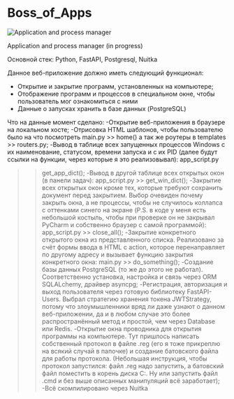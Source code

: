 # Boss_of_Apps

<picture>
 <img alt="Application and process manager" src="https://avatars.mds.yandex.net/get-images-cbir/936676/d21QxMSuHsOb73qt82VOVw8712/ocr">
</picture>

Application and process manager
(in progress)

Основной стек: Python, FastAPI, Postgresql, Nuitka

Данное веб-приложение должно иметь следующий функционал:
- Открытие и закрытие программ, установленных на компьютере;
- Отображение программ и процессов в специальном окне, чтобы пользователь мог ознакомиться с ними
- Данные о запусках хранить в базе данных (PostgreSQL)
  
Что на данные момент сделано:
-Открытие веб-приложения в браузере на локальном хосте;
-Отрисовка HTML шаблонов, чтобы пользователю было на что
посмотреть main.py >> home() а так же роутеры в templates >>
routers.py;
-Вывод в таблице всех запущенных процессов Windows с их
наименование, статусом, времени запуска и с их PID (далее будут
ссылки на функции, через которые я это реализовывал): app_script.py
>> get_app_dict();
-Вывод в другой таблице всех открытых окон (в панели задач):
app_script.py >> get_win_dict();
-Закрытие всех открытых окон кроме тех, которые требуют сохранить
документ перед закрытием. Выбор очевиден почему закрыть окна, а не
процессы, чтобы не случилось коллапса с оттенками синего на экране
(P.S. в коде у меня есть небольшой костыль, чтобы при проверке он не
закрывал PyCharm и собственно браузер с самой программой):
app_script.py >> close_all();
-Закрытие конкретного открытого окна из представленного списка.
Реализовано за счёт формы ввода в HTML с action, которое
перенаправляет по другому адресу и вызывает функцию закрытия
конкретного окна: main.py >> do_something();
-Создание базы данных PostgreSQL (то же до этого не работал).
Соответственно установка, настройка и связь через ORM SQLALchemy, драйвер asyncpg;
-Регистрация, авторизация и выход пользователя через готовую
библиотеку FastAPI-Users. Выбрал стратегию хранения токена
JWTStrategy, потому что злоумышленники вряд ли даже узнают о
данном веб-приложении, да и в любом случае это более
распространённый метод и простой, чем через Database или Redis.
-Открытие окна проводника для открытия программы на компьютере.
Тут пришлось написать собственный протокол в файле .reg (его я тоже
прикреплю на всякий случай в папочке) и создание батовского файла
для работы протокола. (Небольшая инструкция, чтобы протокол
запустился: файл .reg надо запустить, а батовский файл поместить в
корень диска С:. Ну или запустить файл .cmd и без выше описанных
манипуляций всё заработает);
-Всё скомпилировано через Nuitka
